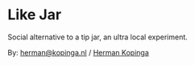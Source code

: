 Like Jar
========

Social alternative to a tip jar, an ultra local experiment.

By: herman@kopinga.nl / [Herman Kopinga](http://herman.kopinga.nl/likejar)

